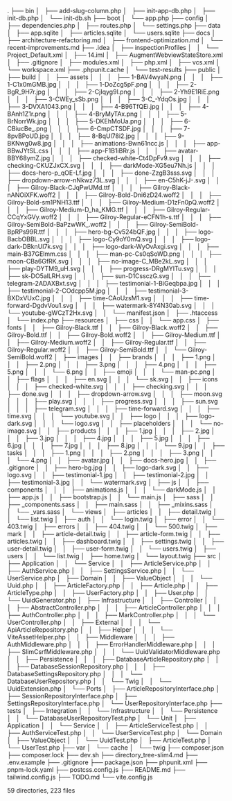 .
├── bin
│   ├── add-slug-column.php
│   ├── init-app-db.php
│   ├── init-db.php
│   └── init-db.sh
├── boot
│   └── app.php
├── config
│   ├── dependencies.php
│   ├── routes.php
│   └── settings.php
├── data
│   ├── app.sqlite
│   ├── articles.sqlite
│   └── users.sqlite
├── docs
│   ├── architecture-refactoring.md
│   ├── frontend-optimization.md
│   └── recent-improvements.md
├── .idea
│   ├── inspectionProfiles
│   │   └── Project_Default.xml
│   ├── 14.iml
│   ├── AugmentWebviewStateStore.xml
│   ├── .gitignore
│   ├── modules.xml
│   ├── php.xml
│   ├── vcs.xml
│   └── workspace.xml
├── .phpunit.cache
│   └── test-results
├── public
│   ├── build
│   │   ├── assets
│   │   │   ├── 1-BAV4wyaN.png
│   │   │   ├── 1-C1x0mGMB.jpg
│   │   │   ├── 1-DoZcg5pF.png
│   │   │   ├── 2-BgR_9H7r.jpg
│   │   │   ├── 2-CjIqyg9l.png
│   │   │   ├── 2-Yh9E1RiE.png
│   │   │   ├── 3-CWEy_sSb.png
│   │   │   ├── 3-C_-YdqOs.jpg
│   │   │   ├── 3-DVXA1043.png
│   │   │   ├── 4-B96TfQEi.jpg
│   │   │   ├── 4-BAnh1Z1r.png
│   │   │   ├── 4-BryMyTAx.png
│   │   │   ├── 5-BrNorrWk.jpg
│   │   │   ├── 5-DKEhMoUa.png
│   │   │   ├── 6-CBiucBe_.png
│   │   │   ├── 6-CmpCTSDF.jpg
│   │   │   ├── 7-8pvBPoUD.jpg
│   │   │   ├── 8-BqUl78i2.jpg
│   │   │   ├── 9-BKNwg0w8.jpg
│   │   │   ├── animations-Bwn61ncc.js
│   │   │   ├── app-BBwJYtSL.css
│   │   │   ├── app-F1B1iBRr.js
│   │   │   ├── avatar-BBY68ymZ.jpg
│   │   │   ├── checked-white-Ct4DpFv9.svg
│   │   │   ├── checking-CKUZJxCX.svg
│   │   │   ├── darkMode-XG5eu7Nh.js
│   │   │   ├── docs-hero-p_qOE-Lf.jpg
│   │   │   ├── done-ZzgB3sss.svg
│   │   │   ├── dropdown-arrow-nNkwz73L.svg
│   │   │   ├── en-C5hK-jJ-.svg
│   │   │   ├── Gilroy-Black-CJqPwUMd.ttf
│   │   │   ├── Gilroy-Black-nANOiXFK.woff2
│   │   │   ├── Gilroy-Bold-Dni6zD24.woff2
│   │   │   ├── Gilroy-Bold-sm1PNH13.ttf
│   │   │   ├── Gilroy-Medium-D1zFn0pQ.woff2
│   │   │   ├── Gilroy-Medium-D_ha_KMG.ttf
│   │   │   ├── Gilroy-Regular-CCqYxGVy.woff2
│   │   │   ├── Gilroy-Regular-eCFN1h-s.ttf
│   │   │   ├── Gilroy-SemiBold-BaPzwWK_.woff2
│   │   │   ├── Gilroy-SemiBold-BpRPs99R.ttf
│   │   │   ├── hero-bg-Cv524bQF.jpg
│   │   │   ├── logo-BacbOBBL.svg
│   │   │   ├── logo-Cy9oY0mQ.svg
│   │   │   ├── logo-dark-DBknUI7k.svg
│   │   │   ├── logo-dark-WyOvAxgi.svg
│   │   │   ├── main-B37GElmm.css
│   │   │   ├── man-pc-Cs0qSoWD.png
│   │   │   ├── moon-CBa6GfRK.svg
│   │   │   ├── no-image-C_MBe2kL.svg
│   │   │   ├── play-DYTM9_uH.svg
│   │   │   ├── progress-DRgMYITu.svg
│   │   │   ├── sk-DO5alLRH.svg
│   │   │   ├── sun-D1CssczG.svg
│   │   │   ├── telegram-2ADAXBxt.svg
│   │   │   ├── testimonial-1-BiGeqbpa.jpg
│   │   │   ├── testimonial-2-COdcpp5M.jpg
│   │   │   ├── testimonial-3-BXDxVUxC.jpg
│   │   │   ├── time-CAoUzsM1.svg
│   │   │   ├── time-forward-DgdvVou1.svg
│   │   │   ├── watermark-8Y4N30ab.svg
│   │   │   └── youtube-gWCzT2Hx.svg
│   │   └── manifest.json
│   ├── .htaccess
│   └── index.php
├── resources
│   ├── css
│   │   └── app.css
│   ├── fonts
│   │   ├── Gilroy-Black.ttf
│   │   ├── Gilroy-Black.woff2
│   │   ├── Gilroy-Bold.ttf
│   │   ├── Gilroy-Bold.woff2
│   │   ├── Gilroy-Medium.ttf
│   │   ├── Gilroy-Medium.woff2
│   │   ├── Gilroy-Regular.ttf
│   │   ├── Gilroy-Regular.woff2
│   │   ├── Gilroy-SemiBold.ttf
│   │   └── Gilroy-SemiBold.woff2
│   ├── images
│   │   ├── brands
│   │   │   ├── 1.png
│   │   │   ├── 2.png
│   │   │   ├── 3.png
│   │   │   ├── 4.png
│   │   │   ├── 5.png
│   │   │   └── 6.png
│   │   ├── emoji
│   │   │   └── man-pc.png
│   │   ├── flags
│   │   │   ├── en.svg
│   │   │   └── sk.svg
│   │   ├── icons
│   │   │   ├── checked-white.svg
│   │   │   ├── checking.svg
│   │   │   ├── done.svg
│   │   │   ├── dropdown-arrow.svg
│   │   │   ├── moon.svg
│   │   │   ├── play.svg
│   │   │   ├── progress.svg
│   │   │   ├── sun.svg
│   │   │   ├── telegram.svg
│   │   │   ├── time-forward.svg
│   │   │   ├── time.svg
│   │   │   └── youtube.svg
│   │   ├── logo
│   │   │   ├── logo-dark.svg
│   │   │   └── logo.svg
│   │   ├── placeholders
│   │   │   └── no-image.svg
│   │   ├── products
│   │   │   ├── 1.jpg
│   │   │   ├── 2.jpg
│   │   │   ├── 3.jpg
│   │   │   ├── 4.jpg
│   │   │   ├── 5.jpg
│   │   │   ├── 6.jpg
│   │   │   ├── 7.jpg
│   │   │   ├── 8.jpg
│   │   │   └── 9.jpg
│   │   ├── tasks
│   │   │   ├── 1.png
│   │   │   ├── 2.png
│   │   │   ├── 3.png
│   │   │   └── 4.png
│   │   ├── avatar.jpg
│   │   ├── docs-hero.jpg
│   │   ├── .gitignore
│   │   ├── hero-bg.jpg
│   │   ├── logo-dark.svg
│   │   ├── logo.svg
│   │   ├── testimonial-1.jpg
│   │   ├── testimonial-2.jpg
│   │   ├── testimonial-3.jpg
│   │   └── watermark.svg
│   ├── js
│   │   ├── components
│   │   │   ├── animations.js
│   │   │   └── darkMode.js
│   │   ├── app.js
│   │   ├── bootstrap.js
│   │   └── main.js
│   ├── sass
│   │   ├── _components.sass
│   │   ├── main.sass
│   │   ├── _mixins.sass
│   │   └── _vars.sass
│   └── views
│       ├── articles
│       │   ├── detail.twig
│       │   └── list.twig
│       ├── auth
│       │   └── login.twig
│       ├── error
│       │   └── 403.twig
│       ├── errors
│       │   ├── 404.twig
│       │   └── 500.twig
│       ├── mark
│       │   ├── article-detail.twig
│       │   ├── article-form.twig
│       │   ├── articles.twig
│       │   ├── dashboard.twig
│       │   ├── settings.twig
│       │   ├── user-detail.twig
│       │   ├── user-form.twig
│       │   └── users.twig
│       ├── users
│       │   └── list.twig
│       ├── home.twig
│       └── layout.twig
├── src
│   ├── Application
│   │   └── Service
│   │       ├── ArticleService.php
│   │       ├── AuthService.php
│   │       ├── SettingsService.php
│   │       └── UserService.php
│   ├── Domain
│   │   ├── ValueObject
│   │   │   └── Uuid.php
│   │   ├── ArticleFactory.php
│   │   ├── Article.php
│   │   ├── ArticleType.php
│   │   ├── UserFactory.php
│   │   ├── User.php
│   │   └── UuidGenerator.php
│   ├── Infrastructure
│   │   ├── Controller
│   │   │   ├── AbstractController.php
│   │   │   ├── ArticleController.php
│   │   │   ├── AuthController.php
│   │   │   ├── MarkController.php
│   │   │   └── UserController.php
│   │   ├── External
│   │   │   └── ApiArticleRepository.php
│   │   ├── Helper
│   │   │   └── ViteAssetHelper.php
│   │   ├── Middleware
│   │   │   ├── AuthMiddleware.php
│   │   │   ├── ErrorHandlerMiddleware.php
│   │   │   ├── SlimCsrfMiddleware.php
│   │   │   └── UuidValidatorMiddleware.php
│   │   ├── Persistence
│   │   │   ├── DatabaseArticleRepository.php
│   │   │   ├── DatabaseSessionRepository.php
│   │   │   ├── DatabaseSettingsRepository.php
│   │   │   └── DatabaseUserRepository.php
│   │   └── Twig
│   │       └── UuidExtension.php
│   └── Ports
│       ├── ArticleRepositoryInterface.php
│       ├── SessionRepositoryInterface.php
│       ├── SettingsRepositoryInterface.php
│       └── UserRepositoryInterface.php
├── tests
│   ├── Integration
│   │   └── Infrastructure
│   │       └── Persistence
│   │           └── DatabaseUserRepositoryTest.php
│   └── Unit
│       ├── Application
│       │   └── Service
│       │       ├── ArticleServiceTest.php
│       │       ├── AuthServiceTest.php
│       │       └── UserServiceTest.php
│       └── Domain
│           ├── ValueObject
│           │   └── UuidTest.php
│           ├── ArticleTest.php
│           └── UserTest.php
├── var
│   └── cache
│       └── twig
├── composer.json
├── composer.lock
├── dev.sh
├── directory_tree-slim4.md
├── .env.example
├── .gitignore
├── package.json
├── phpunit.xml
├── pnpm-lock.yaml
├── postcss.config.js
├── README.md
├── tailwind.config.js
├── TODO.md
└── vite.config.js

59 directories, 223 files

